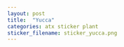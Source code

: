 ```yaml
---
layout: post
title:  "Yucca"
categories: atx sticker plant
sticker_filename: sticker_yucca.png
---
```

